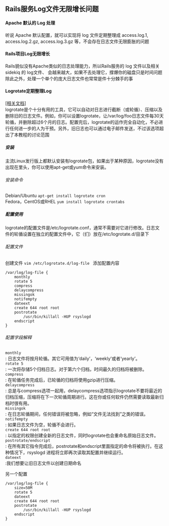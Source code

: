 ## Rails服务Log文件无限增长问题
#### Apache 默认的 Log 处理
听说 Apache 默认配置，就可以实现将 log 文件定期整理成 access.log.1, access.log.2.gz, access.log.3.gz 等，不会存在日志文件无限膨胀的问题
#### Rails项目Log无限增长
Rails貌似没有Apache类似的日志处理能力，所以Rails服务的 log 文件以及相关sidekiq 的 log文件、 会越来越大，如果不去处理它，撑爆你的磁盘只是时间问题  
除此之外，处理一个单个的庞大日志文件也常常是件十分棘手的事
#### Logrotate定期整理Log
[[相关文档]](https://linux.die.net/man/8/logrotate)  
 logrotate是个十分有用的工具，它可以自动对日志进行截断（或轮循）、压缩以及删除旧的日志文件。例如，你可以设置logrotate，让/var/log/foo日志文件每30天轮循，并删除超过6个月的日志。配置完后，logrotate的运作完全自动化，不必进行任何进一步的人为干预。另外，旧日志也可以通过电子邮件发送，不过该选项超出了本教程的讨论范围
##### 安装
主流Linux发行版上都默认安装有logrotate包，如果出于某种原因，logrotate没有出现在里头，你可以使用apt-get或yum命令来安装。 
###### 安装命令 
Debian/Ubuntu `apt-get install logrotate cron`  
Fedora，CentOS或RHEL `yum install logrotate crontabs`

##### 配置使用
logrotate的配置文件是/etc/logrotate.conf，通常不需要对它进行修改。日志文件的轮循设置在独立的配置文件中，它（们）放在/etc/logrotate.d/目录下
###### 配置文件
创建文件 `vim /etc/logrotate.d/log-file `
添加配置内容   

```
/var/log/log-file {
    monthly
    rotate 5
    compress
    delaycompress
    missingok
    notifempty
    dateext
    create 644 root root
    postrotate
        /usr/bin/killall -HUP rsyslogd
    endscript
}

```

###### 配置字段解释
`monthly`  
: 日志文件将按月轮循。其它可用值为‘daily’，‘weekly’或者‘yearly’。  
`rotate 5`  
: 一次将存储5个归档日志。对于第六个归档，时间最久的归档将被删除。  
`compress`  
: 在轮循任务完成后，已轮循的归档将使用gzip进行压缩。  
`delaycompress`  
: 总是与compress选项一起用，delaycompress选项指示logrotate不要将最近的归档压缩，压缩将在下一次轮循周期进行。这在你或任何软件仍然需要读取最新归档时很有用。  
`missingok`  
: 在日志轮循期间，任何错误将被忽略，例如“文件无法找到”之类的错误。  
`notifempty`  
: 如果日志文件为空，轮循不会进行。  
`create 644 root root`  
: 以指定的权限创建全新的日志文件，同时logrotate也会重命名原始日志文件。  
`postrotate/endscript`  
: 在所有其它指令完成后，postrotate和endscript里面指定的命令将被执行。在这种情况下，rsyslogd 进程将立即再次读取其配置并继续运行。  
`dateext`  
:我们想要让旧日志文件以创建日期命名

另一个配置

```
/var/log/log-file {
    size=50M
    rotate 5
    dateext
    create 644 root root
    postrotate
        /usr/bin/killall -HUP rsyslogd
    endscript
}
```
